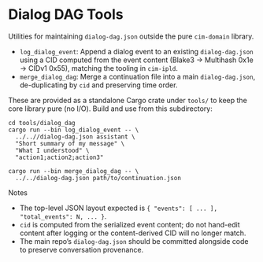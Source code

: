 <!-- Copyright (c) 2025 - Cowboy AI, LLC. -->

# Dialog DAG Tools

Utilities for maintaining `dialog-dag.json` outside the pure `cim-domain` library.

- `log_dialog_event`: Append a dialog event to an existing `dialog-dag.json` using a CID computed from the event content (Blake3 -> Multihash 0x1e -> CIDv1 0x55), matching the tooling in `cim-ipld`.
- `merge_dialog_dag`: Merge a continuation file into a main `dialog-dag.json`, de-duplicating by `cid` and preserving time order.

These are provided as a standalone Cargo crate under `tools/` to keep the core library pure (no I/O). Build and use from this subdirectory:

```
cd tools/dialog_dag
cargo run --bin log_dialog_event -- \
  ../..//dialog-dag.json assistant \
  "Short summary of my message" \
  "What I understood" \
  "action1;action2;action3"

cargo run --bin merge_dialog_dag -- \
  ../../dialog-dag.json path/to/continuation.json
```

Notes
- The top-level JSON layout expected is `{ "events": [ ... ], "total_events": N, ... }`.
- `cid` is computed from the serialized event content; do not hand-edit content after logging or the content-derived CID will no longer match.
- The main repo’s `dialog-dag.json` should be committed alongside code to preserve conversation provenance.

